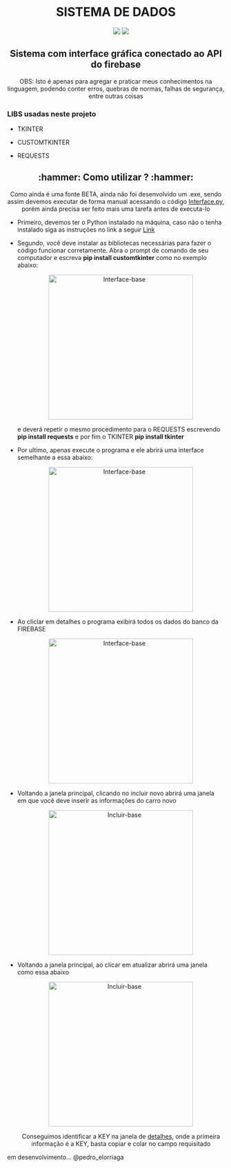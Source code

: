 <h1 align="center"> SISTEMA DE DADOS </h1>

<ul align="center">
     <img src="http://img.shields.io/static/v1?label=VERSION&message=BETA%201.0.1&color=blue&style=for-the-badge">
     <img src="http://img.shields.io/static/v1?label=STATUS&message=EM%20DESENVOLVIMENTO&color=GREEN&style=for-the-badge">
</ul>

<h2 align="center">Sistema com interface gráfica conectado ao API do firebase</h2>

<p align="center">OBS: Isto é apenas para agregar e praticar meus conhecimentos na linguagem, podendo conter erros, quebras de normas, falhas de segurança, entre outras coisas</p>

<h3 align="left">LIBS usadas neste projeto</h3>
<ul>
     <li>
          <p>TKINTER</p>
     </li>
     <li>
          <p>CUSTOMTKINTER</p>
     </li>
     <li>
          <p>REQUESTS</p>
     </li>
</ul>

<h2 align="center">:hammer: Como utilizar ? :hammer:</h2>

<p align="center">Como ainda é uma fonte BETA, ainda não foi desenvolvido um .exe, sendo assim devemos executar de forma manual acessando o código <a href="https://github.com/PedroElorriaga/CarrosImportados/blob/main/requests_/interface.py">Interface.py</a>, porém ainda precisa ser feito mais uma tarefa antes de executa-lo</p>

<ul align="left">
     <li>
          <p>Primeiro, devemos ter o Python instalado na máquina, caso não o tenha instalado siga as instruções no link a seguir <a href="https://www.hashtagtreinamentos.com/como-baixar-python?gclid=Cj0KCQiA_P6dBhD1ARIsAAGI7HBNikzYidO8Df-hIeCEIxotmy4aqcLfHNJDOjypBO_7Lsno2eb21x4aAiY5EALw_wcB">Link</a></p>
     </li>
     <li>
          <p>Segundo, você deve instalar as bibliotecas necessárias para fazer o código funcionar corretamente. Abra o prompt de comando de seu computador e escreva <b>pip install customtkinter</b> como no exemplo abaixo:</p>
          <p align="center">
          <img width="335" alt="Interface-base" src="https://user-images.githubusercontent.com/109704540/212206306-e23f7bbc-6be7-4fa6-8e44-7bdeffd68641.png">
          </p>
          <p>e deverá repetir o mesmo procedimento para o REQUESTS escrevendo <b>pip install requests</b> e por fim o TKINTER <b>pip install tkinter</b></p>
     </li>
     <li>
          <p>Por ultimo, apenas execute o programa e ele abrirá uma interface semelhante a essa abaixo:</p>
     </li>
</ul>

<p align="left"></p>

<ul align="center">
<img width="335" alt="Interface-base" src="https://user-images.githubusercontent.com/109704540/212161974-5f0a010d-9e14-4665-8f7a-18d7392adff0.png">
</ul>

<ul>
     <li>
          <p>Ao cliclar em detalhes o programa exibirá todos os dados do banco da FIREBASE</p>
          <p align="center">
          <img width="335" alt="Interface-base" src="https://user-images.githubusercontent.com/109704540/212349234-befbaf1e-2170-41fc-a1cb-c7da4c8ab1d1.png">
          </p>
     </li>
</ul>

<ul>
     <li>
          <p>Voltando a janela principal, clicando no incluir novo abrirá uma janela em que você deve inserir as informações do carro novo</p>
          <p align="center">
          <img width="335" alt="Incluir-base" src="https://user-images.githubusercontent.com/109704540/212381802-61e5c068-7f1a-4484-a017-534e1ecb76ce.png">
          </p>
     </li>
</ul>

<ul>
     <li>
          <p>Voltando a janela principal, ao clicar em atualizar abrirá uma janela como essa abaixo</p>
               <p align="center">
               <img width="335" alt="Incluir-base" src="https://user-images.githubusercontent.com/109704540/212382391-c8df89dd-61cd-437e-bfff-ecd7fab9ee28.png">
               <p align="center">Conseguimos identificar a KEY na janela de <a href="https://user-images.githubusercontent.com/109704540/212349234-befbaf1e-2170-41fc-a1cb-c7da4c8ab1d1.png">detalhes<a/>, onde a primeira informação é a KEY, basta copiar e colar no campo requisitado</p>
               </p>
     </li>

</ul>
em desenvolvimento...
@pedro_elorriaga


